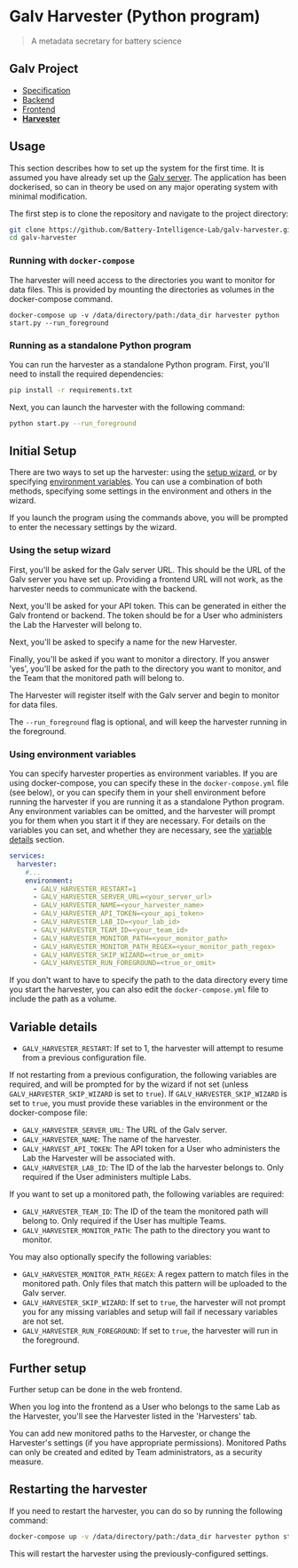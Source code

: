 # Galv Harvester (Python program)
> A metadata secretary for battery science

## Galv Project
- [Specification](https://github.com/Battery-Intelligence-Lab/galv-spec)
- [Backend](https://github.com/Battery-Intelligence-Lab/galv-backend)
- [Frontend](https://github.com/Battery-Intelligence-Lab/galv-frontend)
- [**Harvester**](https://github.com/Battery-Intelligence-Lab/galv-harvester)

## Usage

This section describes how to set up the system for the first time.
It is assumed you have already set up the [Galv server](https://github.com/Battery-Intelligence-Lab/galv-backend).
The application has been dockerised, so can in theory be used on
any major operating system with minimal modification.

The first step is to clone the repository and navigate to the project directory:

```bash
git clone https://github.com/Battery-Intelligence-Lab/galv-harvester.git
cd galv-harvester
```

### Running with `docker-compose`

The harvester will need access to the directories you want to monitor for data files.
This is provided by mounting the directories as volumes in the docker-compose command.

```shell
docker-compose up -v /data/directory/path:/data_dir harvester python start.py --run_foreground
```

### Running as a standalone Python program

You can run the harvester as a standalone Python program.
First, you'll need to install the required dependencies:

```bash
pip install -r requirements.txt
```

Next, you can launch the harvester with the following command:

```bash
python start.py --run_foreground
```

## Initial Setup

There are two ways to set up the harvester: using the [setup wizard](#using-the-setup-wizard), 
or by specifying [environment variables](#using-environment-variables).
You can use a combination of both methods, specifying some settings in the environment and others in the wizard.

If you launch the program using the commands above, you will be prompted to enter the necessary settings by the wizard.

### Using the setup wizard

First, you'll be asked for the Galv server URL.
This should be the URL of the Galv server you have set up.
Providing a frontend URL will not work, as the harvester needs to communicate with the backend.

Next, you'll be asked for your API token. 
This can be generated in either the Galv frontend or backend.
The token should be for a User who administers the Lab the Harvester will belong to.

Next, you'll be asked to specify a name for the new Harvester. 

Finally, you'll be asked if you want to monitor a directory.
If you answer 'yes', you'll be asked for the path to the directory you want to monitor,
and the Team that the monitored path will belong to.

The Harvester will register itself with the Galv server and begin to monitor for data files.

The `--run_foreground` flag is optional, and will keep the harvester running in the foreground.

### Using environment variables

You can specify harvester properties as environment variables.
If you are using docker-compose, you can specify these in the `docker-compose.yml` file (see below),
or you can specify them in your shell environment before running the harvester if you are running it as a standalone Python program.
Any environment variables can be omitted, and the harvester will prompt you for them when you start it if they are necessary.
For details on the variables you can set, and whether they are necessary, see the [variable details](#variable-details) section.

```yaml
services:
  harvester:
    #...
    environment:
      - GALV_HARVESTER_RESTART=1
      - GALV_HARVESTER_SERVER_URL=<your_server_url>
      - GALV_HARVESTER_NAME=<your_harvester_name>
      - GALV_HARVESTER_API_TOKEN=<your_api_token>
      - GALV_HARVESTER_LAB_ID=<your_lab_id>
      - GALV_HARVESTER_TEAM_ID=<your_team_id>
      - GALV_HARVESTER_MONITOR_PATH=<your_monitor_path>
      - GALV_HARVESTER_MONITOR_PATH_REGEX=<your_monitor_path_regex>
      - GALV_HARVESTER_SKIP_WIZARD=<true_or_omit>
      - GALV_HARVESTER_RUN_FOREGROUND=<true_or_omit>
```

If you don't want to have to specify the path to the data directory every time you start the harvester,
you can also edit the `docker-compose.yml` file to include the path as a volume.

## Variable details

- `GALV_HARVESTER_RESTART`: If set to 1, the harvester will attempt to resume from a previous configuration file.

If not restarting from a previous configuration, the following variables are required, 
and will be prompted for by the wizard if not set (unless `GALV_HARVESTER_SKIP_WIZARD` is set to `true`).
If `GALV_HARVESTER_SKIP_WIZARD` is set to `true`, you must provide these variables in the environment or the docker-compose file:

- `GALV_HARVESTER_SERVER_URL`: The URL of the Galv server.
- `GALV_HARVESTER_NAME`: The name of the harvester.
- `GALV_HARVEST_API_TOKEN`: The API token for a User who administers the Lab the Harvester will be associated with.
- `GALV_HARVESTER_LAB_ID`: The ID of the lab the harvester belongs to. Only required if the User administers multiple Labs.

If you want to set up a monitored path, the following variables are required:
-  `GALV_HARVESTER_TEAM_ID`: The ID of the team the monitored path will belong to. Only required if the User has multiple Teams.
- `GALV_HARVESTER_MONITOR_PATH`: The path to the directory you want to monitor.

You may also optionally specify the following variables:
- `GALV_HARVESTER_MONITOR_PATH_REGEX`: A regex pattern to match files in the monitored path. Only files that match this pattern will be uploaded to the Galv server.
- `GALV_HARVESTER_SKIP_WIZARD`: If set to `true`, the harvester will not prompt you for any missing variables and setup will fail if necessary variables are not set.
- `GALV_HARVESTER_RUN_FOREGROUND`: If set to `true`, the harvester will run in the foreground.

## Further setup

Further setup can be done in the web frontend.

When you log into the frontend as a User who belongs to the same Lab as the Harvester,
you'll see the Harvester listed in the 'Harvesters' tab.

You can add new monitored paths to the Harvester, or change the Harvester's settings (if you have appropriate permissions).
Monitored Paths can only be created and edited by Team administrators, as a security measure.

## Restarting the harvester

If you need to restart the harvester, you can do so by running the following command:

```bash
docker-compose up -v /data/directory/path:/data_dir harvester python start.py --restart
```

This will restart the harvester using the previously-configured settings.
